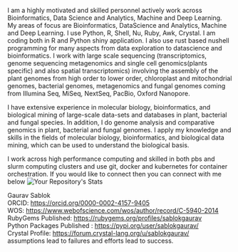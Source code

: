 I am a highly motivated and skilled personnel actively work across Bioinformatics, Data Science and Analytics, Machine and Deep Learning. My areas of focus are Bioinformatics, DataScience and Analytics, Machine and Deep Learning. I use Python, R, Shell, Nu, Ruby, Awk, Crystal. I am coding both in R and Python shiny application. I also use rust based nushell programming for many aspects from data exploration to datascience and bioinformatics. I work with large scale sequencing (transcriptomics, genome sequencing metagenomics and single cell genomics(plants specific) and also spatial transcriptomics) involving the assembly of the plant genomes from high order to lower order, chloroplast and mitochondrial genomes, bacterial genomes, metagenomics and fungal genomes coming from Illumina Seq, MiSeq, NextSeq, PacBio, Oxford Nanopore. 

I have extensive experience in molecular biology, bioinformatics, and biological mining of large-scale data-sets and databases in plant, bacterial and fungal species. In addition, I do genome analysis and comparative genomics in plant, bacterial and fungal genomes. I apply my knowledge and skills in the fields of molecular biology, bioinformatics, and biological data mining, which can be used to understand the biological basis. 

I work across high performance computing and skilled in both pbs and slurm computing clusters and use git, docker and kubernetes for container orchestration. If you would like to connect then you can connect with me below
![Your Repository's Stats](https://github-readme-stats.vercel.app/api?username=sablokgaurav&show_icons=true)

Gaurav Sablok \
ORCID: https://orcid.org/0000-0002-4157-9405 \
WOS: https://www.webofscience.com/wos/author/record/C-5940-2014 \
RubyGems Published: https://rubygems.org/profiles/sablokgaurav \
Python Packages Published : https://pypi.org/user/sablokgaurav/ \
Crystal Profile: https://forum.crystal-lang.org/u/sablokgaurav/ \
assumptions lead to failures and efforts lead to success. 


